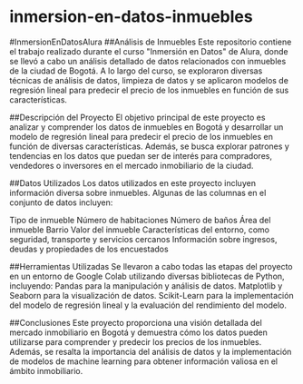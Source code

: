 # inmersion-en-datos-inmuebles
#InmersionEnDatosAlura
##Análisis de Inmuebles
Este repositorio contiene el trabajo realizado durante el curso "Inmersión en Datos" de Alura, donde se llevó a cabo un análisis detallado de datos relacionados con inmuebles de la ciudad de Bogotá. A lo largo del curso, se exploraron diversas técnicas de análisis de datos, limpieza de datos y se aplicaron modelos de regresión lineal para predecir el precio de los inmuebles en función de sus características.

##Descripción del Proyecto
El objetivo principal de este proyecto es analizar y comprender los datos de inmuebles en Bogotá y desarrollar un modelo de regresión lineal para predecir el precio de los inmuebles en función de diversas características. Además, se busca explorar patrones y tendencias en los datos que puedan ser de interés para compradores, vendedores o inversores en el mercado inmobiliario de la ciudad.

##Datos Utilizados
Los datos utilizados en este proyecto incluyen información diversa sobre inmuebles. Algunas de las columnas en el conjunto de datos incluyen:

Tipo de inmueble
Número de habitaciones
Número de baños
Área del inmueble
Barrio
Valor del inmueble
Características del entorno, como seguridad, transporte y servicios cercanos
Información sobre ingresos, deudas y propiedades de los encuestados

##Herramientas Utilizadas
Se llevaron a cabo todas las etapas del proyecto en un entorno de Google Colab utilizando diversas bibliotecas de Python, incluyendo:
Pandas para la manipulación y análisis de datos.
Matplotlib y Seaborn para la visualización de datos.
Scikit-Learn para la implementación del modelo de regresión lineal y la evaluación del rendimiento del modelo.

##Conclusiones
Este proyecto proporciona una visión detallada del mercado inmobiliario en Bogotá y demuestra cómo los datos pueden utilizarse para comprender y predecir los precios de los inmuebles. Además, se resalta la importancia del análisis de datos y la implementación de modelos de machine learning para obtener información valiosa en el ámbito inmobiliario.
